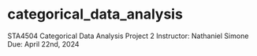 # categorical_data_analysis
STA4504 Categorical Data Analysis Project 2 
Instructor: Nathaniel Simone
Due: April 22nd, 2024 
